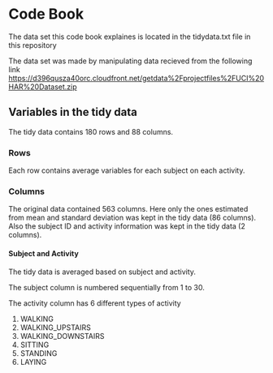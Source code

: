 # Code Book
The data set this code book explaines is located in the tidydata.txt file in this repository

The data set was made by manipulating data recieved from the following link
https://d396qusza40orc.cloudfront.net/getdata%2Fprojectfiles%2FUCI%20HAR%20Dataset.zip

## Variables in the tidy data
The tidy data contains 180 rows and 88 columns.

### Rows
Each row contains average variables for each subject on each activity. 

### Columns
The original data contained 563 columns.
Here only the ones estimated from mean and standard deviation was kept in the tidy data (86 columns).
Also the subject ID and activity information was kept in the tidy data (2 columns). 

#### Subject and Activity
The tidy data is averaged based on subject and activity. 

The subject column is numbered sequentially from 1 to 30.

The activity column has 6 different types of activity

1. WALKING
2. WALKING_UPSTAIRS
3. WALKING_DOWNSTAIRS
4. SITTING
5. STANDING
6. LAYING